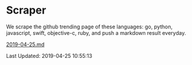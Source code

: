 # Scraper

We scrape the github trending page of these languages: go, python, javascript, swift, objective-c, ruby, and push a markdown result everyday.

[2019-04-25.md](https://github.com/henson/Scraper/blob/master/2019-04-25.md)

Last Updated: 2019-04-25 10:55:13